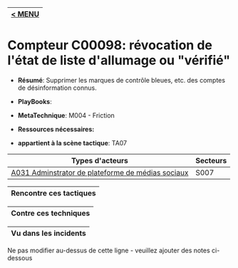 |[< MENU](../README.md)|
|---|
# Compteur C00098: révocation de l'état de liste d'allumage ou "vérifié"

* **Résumé**: Supprimer les marques de contrôle bleues, etc. des comptes de désinformation connus.

* **PlayBooks**:

* **MetaTechnique**: M004 - Friction

* **Ressources nécessaires:**

* **appartient à la scène tactique**: TA07


|Types d'acteurs |Secteurs |
|----------- |------- |
|[A031 Adminstrator de plateforme de médias sociaux](../../generated_pages/actortypes/A031.md) |S007 |



|Rencontre ces tactiques |
|---------------------- |



|Contre ces techniques |
|------------------------- |



|Vu dans les incidents |
|----------------- |


Ne pas modifier au-dessus de cette ligne - veuillez ajouter des notes ci-dessous